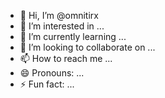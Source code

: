 - 👋 Hi, I’m @omnitirx
- 👀 I’m interested in ...
- 🌱 I’m currently learning ...
- 💞️ I’m looking to collaborate on ...
- 📫 How to reach me ...
- 😄 Pronouns: ...
- ⚡ Fun fact: ...

<!---
omnitirx/omnitirx is a ✨ special ✨ repository because its `README.md` (this file) appears on your GitHub profile.
You can click the Preview link to take a look at your changes.
--->
